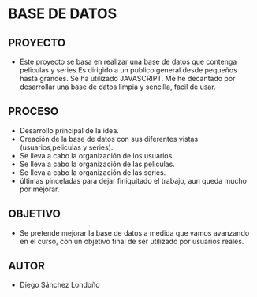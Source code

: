 
# BASE DE DATOS #

## PROYECTO ##
- Este proyecto se basa en realizar una base de datos que contenga peliculas y series.Es dirigido a un publico general desde pequeños hasta grandes. Se ha utilizado JAVASCRIPT. Me he decantado por desarrollar una base de datos limpia y sencilla, facil de usar.

## PROCESO ##
- Desarrollo principal de la idea.
- Creación de la base de datos con sus diferentes vistas (usuarios,peliculas y series).
- Se lleva a cabo la organización de los usuarios.
- Se lleva a cabo la organización de las peliculas.
- Se lleva a cabo la organización de las series.
- últimas pinceladas para dejar finiquitado el trabajo, aun queda mucho por mejorar.

## OBJETIVO ##
- Se pretende mejorar la base de datos a medida que vamos avanzando en el curso, con un objetivo final de ser utilizado por usuarios reales.

## AUTOR ##
- Diego Sánchez Londoño 
